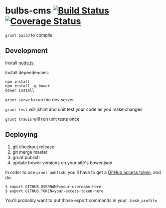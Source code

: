 bulbs-cms [![Build Status](https://travis-ci.org/theonion/bulbs-cms.svg?branch=master)](https://travis-ci.org/theonion/bulbs-cms) [![Coverage Status](https://img.shields.io/coveralls/theonion/bulbs-cms.svg)](https://coveralls.io/r/theonion/bulbs-cms?branch=master)
=========

`grunt build` to compile

Development
-----------

Install [node.js](http://nodejs.org/download/)

Install dependencies:

    npm install
    npm install -g bower
    bower install

`grunt serve` to run the dev server

`grunt test` will jshint and unit test your code as you make changes

`grunt travis` will run unit tests once

Deploying
---------

1. git checkout release
2. git merge master
3. grunt publish
4. update bower versions on your site's bower.json

In order to use `grunt publish`, you'll have to get a [GitHub access token](https://help.github.com/articles/creating-an-access-token-for-command-line-use), and do:

```
$ export GITHUB_USERNAME=your-username-here
$ export GITHUB_TOKEN=your-access-token-here
```

You'll probably want to put those export commands in your `.bash_profile`
